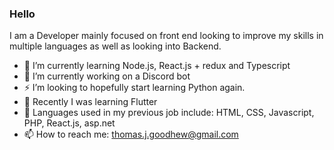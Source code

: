 ### Hello 

I am a Developer mainly focused on front end looking to improve my skills in multiple languages as well as looking into Backend.

- 🌱 I’m currently learning Node.js, React.js + redux and Typescript
- 🔭 I’m currently working on a Discord bot
- ⚡ I’m looking to hopefully start learning Python again.
- 🌱 Recently I was learning Flutter
- 🔭 Languages used in my previous job include: HTML, CSS, Javascript, PHP, React.js, asp.net
- 📫 How to reach me: thomas.j.goodhew@gmail.com

<!--
**Tom-J-G/Tom-J-G** is a ✨ _special_ ✨ repository because its `README.md` (this file) appears on your GitHub profile.

Here are some ideas to get you started:

- 🔭 I’m currently working on ...
- 🌱 I’m currently learning ...
- 👯 I’m looking to collaborate on ...
- 🤔 I’m looking for help with ...
- 💬 Ask me about ...
- 📫 How to reach me: ...
- 😄 Pronouns: ...
- ⚡ Fun fact: ...
-->
